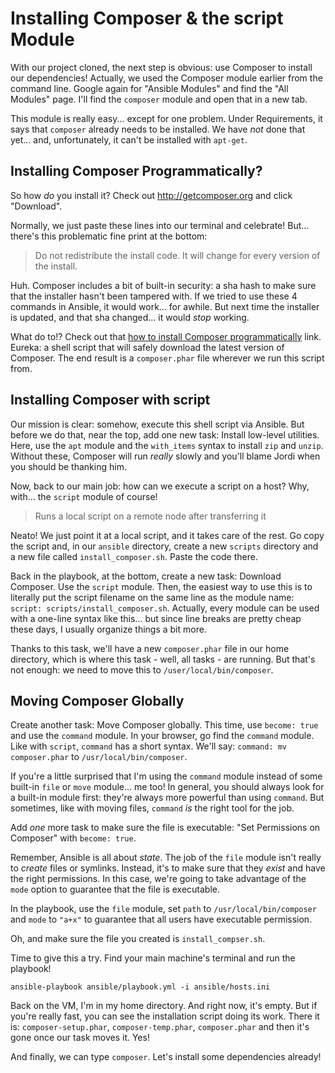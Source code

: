 # Installing Composer & the script Module

With our project cloned, the next step is obvious: use Composer to install our dependencies!
Actually, we used the Composer module earlier from the command line. Google again
for "Ansible Modules" and find the "All Modules" page. I'll find the `composer`
module and open that in a new tab.

This module is really easy... except for one problem. Under Requirements, it says
that `composer` already needs to be installed. We have *not* done that yet... and,
unfortunately, it can't be installed with `apt-get`.

## Installing Composer Programmatically?

So how *do* you install it? Check out http://getcomposer.org and click "Download".

Normally, we just paste these lines into our terminal and celebrate! But... there's
this problematic fine print at the bottom:

> Do not redistribute the install code. It will change for every version of the install.

Huh. Composer includes a bit of built-in security: a sha hash to make sure that
the installer hasn't been tampered with. If we tried to use these 4 commands in
Ansible, it would work... for awhile. But next time the installer is updated, and
that sha changed... it would *stop* working.

What do to!? Check out that [how to install Composer programmatically](https://getcomposer.org/doc/faqs/how-to-install-composer-programmatically.md)
link. Eureka: a shell script that will safely download the latest version of Composer.
The end result is a `composer.phar` file wherever we run this script from.

## Installing Composer with script

Our mission is clear: somehow, execute this shell script via Ansible. But before
we do that, near the top, add one new task: Install low-level utilities. Here, use
the `apt` module and the `with_items` syntax to install `zip` and `unzip`. Without
these, Composer will run *really* slowly and you'll blame Jordi when you should
be thanking him.

Now, back to our main job: how can we execute a script on a host? Why, with... the
`script` module of course!

> Runs a local script on a remote node after transferring it

Neato! We just point it at a local script, and it takes care of the rest. Go copy
the script and, in our `ansible` directory, create a new `scripts` directory and
a new file called `install_composer.sh`. Paste the code there.

Back in the playbook, at the bottom, create a new task: Download Composer. Use the
`script` module. Then, the easiest way to use this is to literally put the script
filename on the same line as the module name: `script: scripts/install_composer.sh`.
Actually, every module can be used with a one-line syntax like this... but since
line breaks are pretty cheap these days, I usually organize things a bit more.

Thanks to this task, we'll have a new `composer.phar` file in our home directory,
which is where this task - well, all tasks - are running. But that's not enough:
we need to move this to `/user/local/bin/composer`.

## Moving Composer Globally

Create another task: Move Composer globally. This time, use `become: true` and use
the `command` module. In your browser, go find the `command` module. Like with `script`,
`command` has a short syntax. We'll say: `command: mv composer.phar` to `/usr/local/bin/composer`.

If you're a little surprised that I'm using the `command` module instead of some
built-in `file` or `move` module... me too! In general, you should always look for
a built-in module first: they're always more powerful than using `command`. But sometimes,
like with moving files, `command` *is* the right tool for the job.

Add *one* more task to make sure the file is executable: "Set Permissions on Composer"
with `become: true`.

Remember, Ansible is all about *state*. The job of the `file` module isn't really
to *create* files or symlinks. Instead, it's to make sure that they *exist* and
have the right permissions. In this case, we're going to take advantage of the
`mode` option to guarantee that the file is executable.

In the playbook, use the `file` module, set `path` to `/usr/local/bin/composer`
and `mode` to `"a+x"` to guarantee that all users have executable permission.

Oh, and make sure the file you created is `install_compser.sh`.

Time to give this a try. Find your main machine's terminal and run the playbook!

```terminal
ansible-playbook ansible/playbook.yml -i ansible/hosts.ini
```

Back on the VM, I'm in my home directory. And right now, it's empty. But if you're
really fast, you can see the installation script doing its work. There it is:
`composer-setup.phar`, `composer-temp.phar`, `composer.phar` and then it's gone
once our task moves it. Yes!

And finally, we can type `composer`. Let's install some dependencies already!
